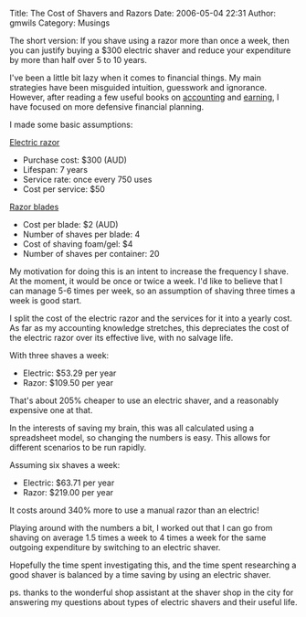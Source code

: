 Title: The Cost of Shavers and Razors
Date: 2006-05-04 22:31
Author: gmwils
Category: Musings

The short version: If you shave using a razor more than once a week,
then you can justify buying a $300 electric shaver and reduce your
expenditure by more than half over 5 to 10 years.

I've been a little bit lazy when it comes to financial things. My main
strategies have been misguided intuition, guesswork and ignorance.
However, after reading a few useful books on [accounting][] and
[earning][], I have focused on more defensive financial planning.

I made some basic assumptions:

<u>Electric razor</u>

-   Purchase cost: $300 (AUD)
-   Lifespan: 7 years
-   Service rate: once every 750 uses
-   Cost per service: $50

<u>Razor blades</u>

-   Cost per blade: $2 (AUD)
-   Number of shaves per blade: 4
-   Cost of shaving foam/gel: $4
-   Number of shaves per container: 20

My motivation for doing this is an intent to increase the frequency I
shave. At the moment, it would be once or twice a week. I'd like to
believe that I can manage 5-6 times per week, so an assumption of
shaving three times a week is good start.

I split the cost of the electric razor and the services for it into a
yearly cost. As far as my accounting knowledge stretches, this
depreciates the cost of the electric razor over its effective live, with
no salvage life.

With three shaves a week:

-   Electric: $53.29 per year
-   Razor: $109.50 per year

That's about 205% cheaper to use an electric shaver, and a reasonably
expensive one at that.

In the interests of saving my brain, this was all calculated using a
spreadsheet model, so changing the numbers is easy. This allows for
different scenarios to be run rapidly.

Assuming six shaves a week:

-   Electric: $63.71 per year
-   Razor: $219.00 per year

It costs around 340% more to use a manual razor than an electric!

Playing around with the numbers a bit, I worked out that I can go from
shaving on average 1.5 times a week to 4 times a week for the same
outgoing expenditure by switching to an electric shaver.

Hopefully the time spent investigating this, and the time spent
researching a good shaver is balanced by a time saving by using an
electric shaver.

ps. thanks to the wonderful shop assistant at the shaver shop in the
city for answering my questions about types of electric shavers and
their useful life.

  [accounting]: http://www.amazon.com/exec/obidos/ASIN/0071425462/pseudofish-20?creative=327641&camp=14573&link_code=as1
  [earning]: http://www.amazon.com/exec/obidos/ASIN/0740718584/pseudofish-20?creative=327641&camp=14573&link_code=as1
